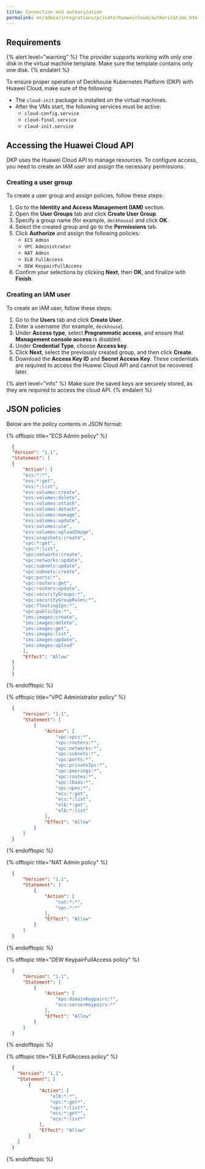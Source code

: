 ```yaml
---
title: Connection and authorization
permalink: en/admin/integrations/private/huaweicloud/authorization.html
---
```


## Requirements

{% alert level="warning" %}
The provider supports working with only one disk in the virtual machine template. Make sure the template contains only one disk.
{% endalert %}

To ensure proper operation of Deckhouse Kubernetes Platform (DKP) with Huawei Cloud, make sure of the following:

- The `cloud-init` package is installed on the virtual machines.
- After the VMs start, the following services must be active:
  - `cloud-config.service`
  - `cloud-final.service`
  - `cloud-init.service`

## Accessing the Huawei Cloud API

DKP uses the Huawei Cloud API to manage resources.
To configure access, you need to create an IAM user and assign the necessary permissions.

### Creating a user group

To create a user group and assign policies, follow these steps:

1. Go to the **Identity and Access Management (IAM)** section.
1. Open the **User Groups** tab and click **Create User Group**.
1. Specify a group name (for example, `deckhouse`) and click **OK**.
1. Select the created group and go to the **Permissions** tab.
1. Click **Authorize** and assign the following policies:
   - `ECS Admin`
   - `VPC Administrator`
   - `NAT Admin`
   - `ELB FullAccess`
   - `DEW KeypairFullAccess`
1. Confirm your selections by clicking **Next**, then **OK**, and finalize with **Finish**.

### Creating an IAM user

To create an IAM user, follow these steps:

1. Go to the **Users** tab and click **Create User**.
1. Enter a username (for example, `deckhouse`).
1. Under **Access type**, select **Programmatic access**, and ensure that **Management console access** is disabled.
1. Under **Credential Type**, choose **Access key**.
1. Click **Next**, select the previously created group, and then click **Create**.
1. Download the **Access Key ID** and **Secret Access Key**.
   These credentials are required to access the Huawei Cloud API and cannot be recovered later.

{% alert level="info" %}
Make sure the saved keys are securely stored, as they are required to access the cloud API.
{% endalert %}

## JSON policies

Below are the policy contents in JSON format:

{% offtopic title="ECS Admin policy" %}

```json
  {
  "Version": "1.1",
  "Statement": [
  {
      "Action": [
      "ecs:*:*",
      "evs:*:get",
      "evs:*:list",
      "evs:volumes:create",
      "evs:volumes:delete",
      "evs:volumes:attach",
      "evs:volumes:detach",
      "evs:volumes:manage",
      "evs:volumes:update",
      "evs:volumes:use",
      "evs:volumes:uploadImage",
      "evs:snapshots:create",
      "vpc:*:get",
      "vpc:*:list",
      "vpc:networks:create",
      "vpc:networks:update",
      "vpc:subnets:update",
      "vpc:subnets:create",
      "vpc:ports:*",
      "vpc:routers:get",
      "vpc:routers:update",
      "vpc:securityGroups:*",
      "vpc:securityGroupRules:*",
      "vpc:floatingIps:*",
      "vpc:publicIps:*",
      "ims:images:create",
      "ims:images:delete",
      "ims:images:get",
      "ims:images:list",
      "ims:images:update",
      "ims:images:upload"
      ],
      "Effect": "Allow"
  }
  ]
  }
```

{% endofftopic %}

{% offtopic title="VPC Administrator policy" %}

```json
  {
      "Version": "1.1",
      "Statement": [
          {
              "Action": [
                  "vpc:vpcs:*",
                  "vpc:routers:*",
                  "vpc:networks:*",
                  "vpc:subnets:*",
                  "vpc:ports:*",
                  "vpc:privateIps:*",
                  "vpc:peerings:*",
                  "vpc:routes:*",
                  "vpc:lbaas:*",
                  "vpc:vpns:*",
                  "ecs:*:get",
                  "ecs:*:list",
                  "elb:*:get",
                  "elb:*:list"
              ],
              "Effect": "Allow"
          }
      ]
  }
```

{% endofftopic %}

{% offtopic title="NAT Admin policy" %}

```json
  {
      "Version": "1.1",
      "Statement": [
          {
              "Action": [
                  "nat:*:*",
                  "vpc:*:*"
              ],
              "Effect": "Allow"
          }
      ]
  }
```

{% endofftopic %}

{% offtopic title="DEW KeypairFullAccess policy" %}

```json
  {
      "Version": "1.1",
      "Statement": [
          {
              "Action": [
                  "kps:domainKeypairs:*",
                  "ecs:serverKeypairs:*"
              ],
              "Effect": "Allow"
          }
      ]
  }
```

{% endofftopic %}

{% offtopic title="ELB FullAccess policy" %}

```json
  {
    "Version": "1.1",
    "Statement": [
        {
            "Action": [
                "elb:*:*",
                "vpc:*:get*",
                "vpc:*:list*",
                "ecs:*:get*",
                "ecs:*:list*"
            ],
            "Effect": "Allow"
        }
    ]
  }
```

{% endofftopic %}
